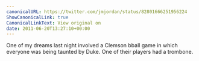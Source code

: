 ```yaml
---
canonicalURL: https://twitter.com/jmjordan/status/82801666251956224
ShowCanonicalLink: true
CanonicalLinkText: View original on
date: 2011-06-20T13:27:10+00:00
---
```

One of my dreams last night involved a Clemson bball game in which everyone was being taunted by Duke. One of their players had a trombone.